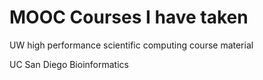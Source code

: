 MOOC Courses I have taken
=========

UW high performance scientific computing course material 

UC San Diego Bioinformatics 
